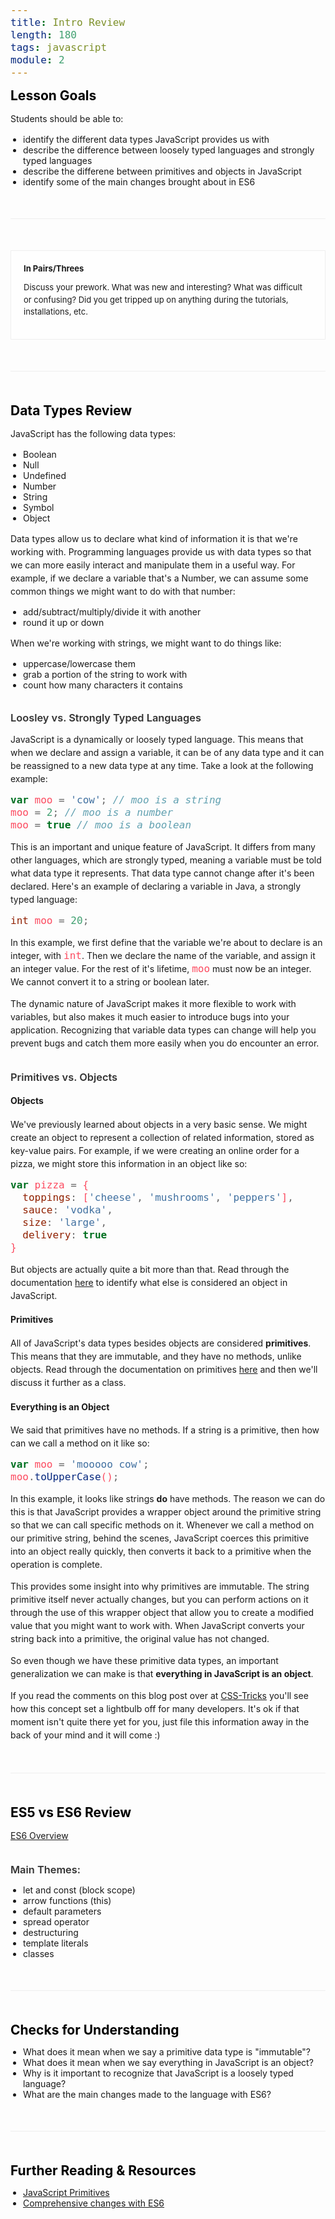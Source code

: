 ```yaml
---
title: Intro Review
length: 180
tags: javascript
module: 2
---
```



<style type="text/css">
  article a:link, article a:visited{text-decoration:none;color:#05c2d1}#toc a:hover,a:hover{color:#000}blockquote{font-family:Lato,sans-serif;font-size:28px;width:90%}#view-toggle span.active, h3{color:#333;font-weight:600}, h4 code{font-size: 20px;color:#fc4b60}#meta{background-color:#05c2d1;font-size:11px;padding:1px 25px;left:0;bottom:0}#meta span{margin:0 5px}#wrapper{display:flex;min-height:100%}#toc{flex-grow:1;background:#f5f5f5;border-right:1px solid #ccc;box-shadow:inset 1px 1px 3px #666;padding:25px 30px;min-width:20%;z-index:2}#toc ol{list-style-type:none;padding:0;margin:0}#toc ol li{padding:3px 0}#content-container{flex-grow:3;padding:50px 60px;margin:-30px 8px 0 0;background:#fff;box-shadow:-1px -1px 2px #0097a2;position:relative}#content-container {color:#555}hr{width:100%;height:1px;background-color:#eee;border:0;margin:50px 0} .discuss h4, h2{margin:0}#view-toggle{position:absolute;top:8px;right:10px;font-size:11px;color:#666} h2, h2 a{color:#000} h3{margin:0;padding:20px 0 0} p{line-height:1.5em} ul{-webkit-padding-start:20px} code{font-size:16px;color:#fc4b60} .discuss{padding:20px;font-size:13px;background-color:#fefefe;border:1px solid #eee} img.right{float:right;margin:20px 0 0 50px;max-width:45%}
</style>


## Lesson Goals

Students should be able to:

* identify the different data types JavaScript provides us with
* describe the difference between loosely typed languages and strongly typed languages
* describe the differene between primitives and objects in JavaScript
* identify some of the main changes brought about in ES6


<hr />

<div class="discuss">
  <h4>In Pairs/Threes</h4>
  <p>Discuss your prework. What was new and interesting? What was difficult or confusing? Did you get tripped up on anything during the tutorials, installations, etc.</p>
</div>


<hr />

## Data Types Review

JavaScript has the following data types:

* Boolean
* Null
* Undefined
* Number
* String
* Symbol 
* Object

Data types allow us to declare what kind of information it is that we're working with. Programming languages provide us with data types so that we can more easily interact and manipulate them in a useful way. For example, if we declare a variable that's a Number, we can assume some common things we might want to do with that number:

* add/subtract/multiply/divide it with another
* round it up or down

When we're working with strings, we might want to do things like:

* uppercase/lowercase them
* grab a portion of the string to work with
* count how many characters it contains


### Loosley vs. Strongly Typed Languages

JavaScript is a dynamically or loosely typed language. This means that when we declare and assign a variable, it can be of any data type and it can be reassigned to a new data type at any time. Take a look at the following example:

```js
var moo = 'cow'; // moo is a string
moo = 2; // moo is a number
moo = true // moo is a boolean
```

This is an important and unique feature of JavaScript. It differs from many other languages, which are strongly typed, meaning a variable must be told what data type it represents. That data type cannot change after it's been declared. Here's an example of declaring a variable in Java, a strongly typed language:

```java
int moo = 20;
```

In this example, we first define that the variable we're about to declare is an integer, with `int`. Then we declare the name of the variable, and assign it an integer value. For the rest of it's lifetime, `moo` must now be an integer. We cannot convert it to a string or boolean later.

The dynamic nature of JavaScript makes it more flexible to work with variables, but also makes it much easier to introduce bugs into your application. Recognizing that variable data types can change will help you prevent bugs and catch them more easily when you do encounter an error.


### Primitives vs. Objects


#### Objects

We've previously learned about objects in a very basic sense. We might create an object to represent a collection of related information, stored as key-value pairs. For example, if we were creating an online order for a pizza, we might store this information in an object like so:

```js
var pizza = {
  toppings: ['cheese', 'mushrooms', 'peppers'],
  sauce: 'vodka',
  size: 'large',
  delivery: true
} 
```

But objects are actually quite a bit more than that. Read through the documentation [here](https://developer.mozilla.org/en-US/docs/Web/JavaScript/Data_structures#Objects) to identify what else is considered an object in JavaScript.


#### Primitives

All of JavaScript's data types besides objects are considered **primitives**. This means that they are immutable, and they have no methods, unlike objects. Read through the documentation on primitives [here](https://developer.mozilla.org/en-US/docs/Glossary/Primitive) and then we'll discuss it further as a class.


#### Everything is an Object

We said that primitives have no methods. If a string is a primitive, then how can we call a method on it like so:

```js
var moo = 'mooooo cow';
moo.toUpperCase();
```

In this example, it looks like strings **do** have methods. The reason we can do this is that JavaScript provides a wrapper object around the primitive string so that we can call specific methods on it. Whenever we call a method on our primitive string, behind the scenes, JavaScript coerces this primitive into an object really quickly, then converts it back to a primitive when the operation is complete.

This provides some insight into why primitives are immutable. The string primitive itself never actually changes, but you can perform actions on it through the use of this wrapper object that allow you to create a modified value that you might want to work with. When JavaScript converts your string back into a primitive, the original value has not changed.

So even though we have these primitive data types, an important generalization we can make is that **everything in JavaScript is an object**.

If you read the comments on this blog post over at [CSS-Tricks](https://css-tricks.com/the-javascript-ah-ha-moment/) you'll see how this concept set a lightbulb off for many developers. It's ok if that moment isn't quite there yet for you, just file this information away in the back of your mind and it will come :) 


<hr />


## ES5 vs ES6 Review

[ES6 Overview](http://frontend.turing.io/lessons/module-2/es5-vs-es6.html)

### Main Themes:

* let and const (block scope)
* arrow functions (this)
* default parameters
* spread operator
* destructuring
* template literals
* classes


<hr />


## Checks for Understanding

* What does it mean when we say a primitive data type is "immutable"?
* What does it mean when we say everything in JavaScript is an object?
* Why is it important to recognize that JavaScript is a loosely typed language?
* What are the main changes made to the language with ES6?

<hr />

## Further Reading & Resources

* [JavaScript Primitives](https://javascriptweblog.wordpress.com/2010/09/27/the-secret-life-of-javascript-primitives/)
* [Comprehensive changes with ES6](http://es6-features.org/#Constants)